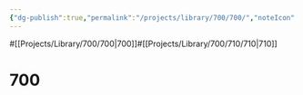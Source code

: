 ```yaml
---
{"dg-publish":true,"permalink":"/projects/library/700/700/","noteIcon":"0","created":"2024-01-30T20:06:19.759+09:00","updated":"2024-01-31T00:38:07.920+09:00"}
---
```


#[[Projects/Library/700/700\|700]]#[[Projects/Library/700/710/710\|710]]

# 700


